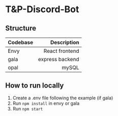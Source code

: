 # T&P-Discord-Bot

## Structure

| Codebase |     Description |
| :------- | --------------: |
| Envy     |  React frontend |
| gala     | express backend |
| opal     |           mySQL |

## How to run locally

1. Create a .env file following the example (if gala)
2. Run ```npm install``` in envy or gala
3. Run ```npm start```
